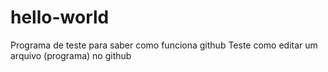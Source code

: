 # hello-world
Programa de teste para saber como funciona github
Teste como editar um arquivo (programa) no github
